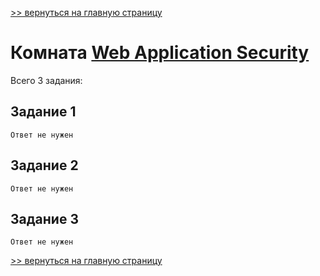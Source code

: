 [>> вернуться на главную страницу](https://github.com/BEPb/tryhackme/blob/master/README.md)

# Комната [Web Application Security]() 

Всего 3 задания:
## Задание 1

```commandline
Ответ не нужен
```

## Задание 2

```commandline
Ответ не нужен
```

## Задание 3

```commandline
Ответ не нужен
```

[>> вернуться на главную страницу](https://github.com/BEPb/tryhackme/blob/master/README.md)